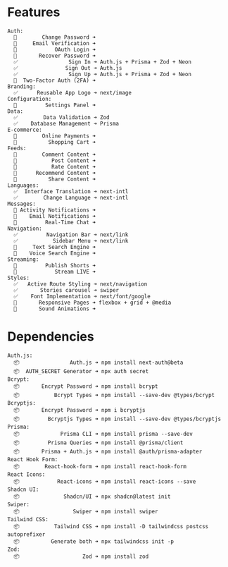 # Features
    Auth:
      🚧        Change Password ➜ 
      🚧     Email Verification ➜ 
      🚧            OAuth Login ➜ 
      🚧       Recover Password ➜ 
      ✅                Sign In ➜ Auth.js + Prisma + Zod + Neon
      ✅               Sign Out ➜ Auth.js
      ✅                Sign Up ➜ Auth.js + Prisma + Zod + Neon
      🚧  Two-Factor Auth (2FA) ➜ 
    Branding:
      ✅      Reusable App Logo ➜ next/image
    Configuration:
      🚧         Settings Panel ➜ 
    Data:
      ✅        Data Validation ➜ Zod
      ✅    Database Management ➜ Prisma
    E-commerce:
      🚧        Online Payments ➜ 
      🚧          Shopping Cart ➜ 
    Feeds:
      🚧        Comment Content ➜ 
      🚧           Post Content ➜ 
      🚧           Rate Content ➜ 
      🚧      Recommend Content ➜ 
      🚧          Share Content ➜ 
    Languages:
      ✅  Interface Translation ➜ next-intl
      ✅        Change Language ➜ next-intl
    Messages:
      🚧 Activity Notifications ➜ 
      🚧    Email Notifications ➜ 
      🚧         Real-Time Chat ➜ 
    Navigation:
      ✅         Navigation Bar ➜ next/link
      ✅           Sidebar Menu ➜ next/link
      🚧     Text Search Engine ➜ 
      🚧    Voice Search Engine ➜ 
    Streaming:
      🚧         Publish Shorts ➜ 
      🚧            Stream LIVE ➜ 
    Styles:
      ✅   Active Route Styling ➜ next/navigation
      ✅       Stories carousel ➜ swiper
      ✅    Font Implementation ➜ next/font/google
      🚧       Responsive Pages ➜ flexbox + grid + @media
      🚧       Sound Animations ➜ 

# Dependencies
    Auth.js:
      📦                Auth.js ➜ npm install next-auth@beta
      📦  AUTH_SECRET Generator ➜ npx auth secret
    Bcrypt: 
      📦       Encrypt Password ➜ npm install bcrypt
      📦           Bcrypt Types ➜ npm install --save-dev @types/bcrypt
    Bcryptjs: 
      📦       Encrypt Password ➜ npm i bcryptjs
      📦         Bcryptjs Types ➜ npm install --save-dev @types/bcryptjs
    Prisma:
      📦             Prisma CLI ➜ npm install prisma --save-dev
      📦         Prisma Queries ➜ npm install @prisma/client
      📦       Prisma + Auth.js ➜ npm install @auth/prisma-adapter
    React Hook Form:
      📦        React-hook-form ➜ npm install react-hook-form
    React Icons:
      📦            React-icons ➜ npm install react-icons --save
    Shadcn UI:
      📦              Shadcn/UI ➜ npx shadcn@latest init
    Swiper:
      📦                 Swiper ➜ npm install swiper
    Tailwind CSS:
      📦           Tailwind CSS ➜ npm install -D tailwindcss postcss autoprefixer
      📦          Generate both ➜ npx tailwindcss init -p
    Zod:
      📦                    Zod ➜ npm install zod
